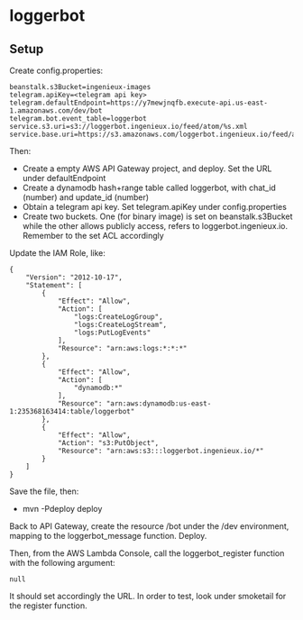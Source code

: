 # loggerbot

## Setup

Create config.properties:

```
beanstalk.s3Bucket=ingenieux-images
telegram.apiKey=<telegram api key>
telegram.defaultEndpoint=https://y7mewjnqfb.execute-api.us-east-1.amazonaws.com/dev/bot
telegram.bot.event_table=loggerbot
service.s3.uri=s3://loggerbot.ingenieux.io/feed/atom/%s.xml
service.base.uri=https://s3.amazonaws.com/loggerbot.ingenieux.io/feed/atom/%s.xml
```

Then:
  * Create a empty AWS API Gateway project, and deploy. Set the URL under defaultEndpoint
  * Create a dynamodb hash+range table called loggerbot, with chat_id (number) and update_id (number)
  * Obtain a telegram api key. Set telegram.apiKey under config.properties
  * Create two buckets. One (for binary image) is set on beanstalk.s3Bucket while the other allows publicly access, refers to loggerbot.ingenieux.io. Remember to the set ACL accordingly

Update the IAM Role, like:

```
{
    "Version": "2012-10-17",
    "Statement": [
        {
            "Effect": "Allow",
            "Action": [
                "logs:CreateLogGroup",
                "logs:CreateLogStream",
                "logs:PutLogEvents"
            ],
            "Resource": "arn:aws:logs:*:*:*"
        },
        {
            "Effect": "Allow",
            "Action": [
                "dynamodb:*"
            ],
            "Resource": "arn:aws:dynamodb:us-east-1:235368163414:table/loggerbot"
        },
        {
            "Effect": "Allow",
            "Action": "s3:PutObject",
            "Resource": "arn:aws:s3:::loggerbot.ingenieux.io/*"
        }
    ]
}
```

Save the file, then:

  * mvn -Pdeploy deploy

Back to API Gateway, create the resource /bot under the /dev environment, mapping to the loggerbot_message function. Deploy.

Then, from the AWS Lambda Console, call the loggerbot_register function with the following argument:

```
null
```

It should set accordingly the URL. In order to test, look under smoketail for the register function.

